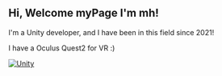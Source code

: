 ## Hi, Welcome myPage I'm mh!

I'm a Unity developer, and I have been in this field since 2021!

I have a Oculus Quest2 for VR :)

[![Unity](https://img.shields.io/badge/-Unity-57b9d3.svg?style=plastic&logo=unity)](https://unity3d.com)
<!--
**7Mini-h/7Mini-h** is a ✨ _special_ ✨ repository because its `README.md` (this file) appears on your GitHub profile.

Here are some ideas to get you started:

- 🔭 I’m currently working on ...
- 🌱 I’m currently learning ...
- 👯 I’m looking to collaborate on ...
- 🤔 I’m looking for help with ...
- 💬 Ask me about ...
- 📫 How to reach me: ...
- 😄 Pronouns: ...
- ⚡ Fun fact: ...
-->
